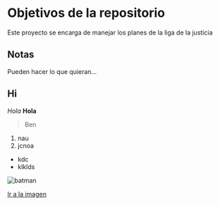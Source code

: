 # Objetivos de la repositorio

Este proyecto se encarga de manejar los planes de la liga de la justicia


## Notas
Pueden hacer lo que quieran...


## Hi

*Hola*  **Hola**
> Ben

1. nau
2. jcnoa
  * kdc
  * klklds
  
  
![batman](https://upload.wikimedia.org/wikipedia/en/c/c7/Batman_Infobox.jpg)

[Ir a la imagen](https://upload.wikimedia.org/wikipedia/en/c/c7/Batman_Infobox.jpg)
